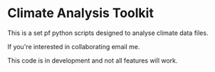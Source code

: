 # Climate Analysis Toolkit

This is a set pf python scripts designed to analyse climate data files.

If you're interested in collaborating email me.

This code is in development and not all features will work.


